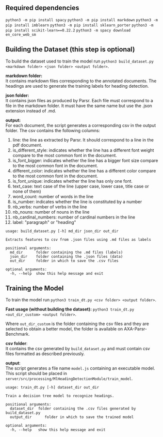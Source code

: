 ## Required dependencies
`python3 -m pip install spacy`
`python3 -m pip install markdown`
`python3 -m pip install imblearn`
`python3 -m pip install sklearn_porter`
`python3 -m pip install scikit-learn==0.22.2`
`python3 -m spacy download en_core_web_sm`

## Building the Dataset (this step is optional)

To build the dataset used to train the model run `python3 build_dataset.py <markdown folder> <json folder> <output folder>`.

**markdown folder:**\
It contains markdown files corresponding to the annotated documents. The headings are used to generate the training labels for heading detection.

**json folder:**\
It contains json files as produced by Parsr. Each file must correspond to a file in the markdown folder. It must have the same name but use the .json extension instead of .md.

**output:**\
For each document, the script generates a corresponding csv in the output folder. The csv contains the following columns:
1. line: the line as extracted by Parsr. It should correspond to a line in the pdf document.
2. is_different_style: indicates whether the line has a different font weight compare to the most common font in the document.
3. is_font_bigger: indicates whether the line has a bigger font size compare to the most common font in the document.
4. different_color: indicates whether the line has a different color compare to the most common font in the document.
5. is_font_unique: indicates whether the line has only one font.
6. text_case: text case of the line (upper case, lower case, title case or none of them)
7. word_count: number of words in the line 
8. is_number: indicates whether the line is constituted by a number
9. nb_verbs: number of verbs in the line
10. nb_nouns: number of nouns in the line
11. nb_cardinal_numbers: number of cardinal numbers in the line
12. label: "paragraph" or "heading"

```
usage: build_dataset.py [-h] md_dir json_dir out_dir

Extracts features to csv from .json files using .md files as labels

positional arguments:
  md_dir      folder containing the .md files (labels)
  json_dir    folder containing the .json files (data)
  out_dir     folder in which to save the .csv files

optional arguments:
  -h, --help  show this help message and exit
```

## Training the Model

To train the model run `python3 train_dt.py <csv folder> <output folder>`.

**Fast usage (without building the dataset):** `python3 train_dt.py <out_dir_custom> <output folder>`. 

Where `out_dir_custom` is the folder containing the csv files and they are selected to obtain a better model, the folder is available on AXA-Parsr-Benchmark.

**csv folder**:\
It contains the csv generated by `build_dataset.py` and must contain csv files formatted as described previously.

**output**:\
The script generates a file name `model.js` containing an executable model. This script should be placed in `server/src/processing/MlHeadingDetectionModule/train_model`.

```
usage: train_dt.py [-h] dataset_dir out_dir

Train a decision tree model to recognize headings.

positional arguments:
  dataset_dir  folder containing the .csv files generated by build_dataset.py
  output_dir      folder in which to save the trained model

optional arguments:
  -h, --help   show this help message and exit
```